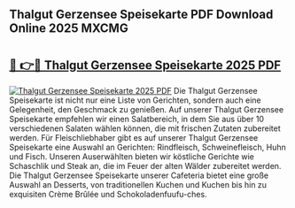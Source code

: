 ## Thalgut Gerzensee Speisekarte PDF Download Online 2025 MXCMG

# <h2><a href="http://gc9t1pa.nevu.top/?p=Thalgut+Gerzensee+Speisekarte">🔗 👉🔴 Thalgut Gerzensee Speisekarte 2025 PDF</a></h2>

[![Thalgut Gerzensee Speisekarte 2025 PDF](https://i.imgur.com/dBaPXMq.png)](http://gc9t1pa.nevu.top/?p=Thalgut+Gerzensee+Speisekarte)
Die Thalgut Gerzensee Speisekarte ist nicht nur eine Liste von Gerichten, sondern auch eine Gelegenheit, den Geschmack zu genießen. Auf unserer Thalgut Gerzensee Speisekarte empfehlen wir einen Salatbereich, in dem Sie aus über 10 verschiedenen Salaten wählen können, die mit frischen Zutaten zubereitet werden. Für Fleischliebhaber gibt es auf unserer Thalgut Gerzensee Speisekarte eine Auswahl an Gerichten: Rindfleisch, Schweinefleisch, Huhn und Fisch. Unseren Auserwählten bieten wir köstliche Gerichte wie Schaschlik und Steak an, die im Feuer der alten Wälder zubereitet werden. Die Thalgut Gerzensee Speisekarte unserer Cafeteria bietet eine große Auswahl an Desserts, von traditionellen Kuchen und Kuchen bis hin zu exquisiten Crème Brûlée und Schokoladenfuufu-ches.
